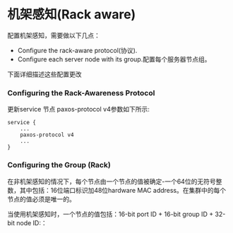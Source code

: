 # 机架感知(Rack aware)

配置机架感知，需要做以下几点：

* Configure the rack-aware protocol(协议).
* Configure each server node with its group.配置每个服务器节点组。

下面详细描述这些配置更改

### Configuring the Rack-Awareness Protocol

更新service 节点 paxos-protocol  v4参数如下所示:

```
service {
    ...
    paxos-protocol v4
    ...
}

```

### Configuring the Group (Rack)


在非机架感知的情况下，每个节点由一个节点的值被确定-一个64位的无符号整数，其中包括：16位端口标识加48位hardware MAC address。在集群中的每个节点的值必须是唯一的。

当使用机架感知时，一个节点的值包括：16-bit port ID + 16-bit group ID + 32-bit node ID:：
